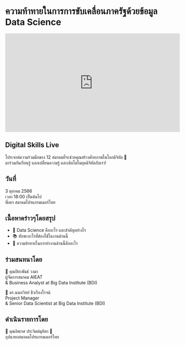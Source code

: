 # ความท้าทายในการการขับเคลื่อนภาครัฐด้วยข้อมูล Data Science
<iframe width="560" height="315" src="https://www.youtube.com/embed/yFVfkqhbqzw?si=SEBQUOYgMlcBlMy7" title="YouTube video player" frameborder="0" allow="accelerometer; autoplay; clipboard-write; encrypted-media; gyroscope; picture-in-picture; web-share" referrerpolicy="strict-origin-when-cross-origin" allowfullscreen></iframe>

## Digital Skills Live

โปรเจกต์ความร่วมมือของ 12 สมาคมที่จะช่วยคุณสร้างศักยภาพในโลกดิจิทัล 🚀  
มาร่วมกันเรียนรู้ แลกเปลี่ยนความรู้ และเติบโตในยุคดิจิทัลกับเรา!

## วันที่
3 ตุลาคม 2566  
เวลา 18:00 เป็นต้นไป  
ที่เพจ สมาคมโปรแกรมเมอร์ไทย

## เนื้อหาคร่าวๆโดยสรุป
- 💼 Data Science คืออะไร และสำคัญอย่างไร
- 📚 ทักษะอะไรที่ต้องใช้ในงานด้านนี้
- 🌟 ความท้าทายในการทำงานด้านนี้คืออะไร

## ร่วมสนทนาโดย
🔹 คุณปิยะพันธ์ วงมา  
ผู้จัดการสมาคม AIEAT  
& Business Analyst at Big Data Institute (BDI)

🔹 ดร.นนทวิทย์ ชีวเรืองโรจน์  
Project Manager  
& Senior Data Scientist at Big Data Institute (BDI)

## ดำเนินรายการโดย
💫 คุณอิศเรศ ประจิตต์มุทิตา 💫  
อุปนายกสมาคมโปรแกรมเมอร์ไทย
